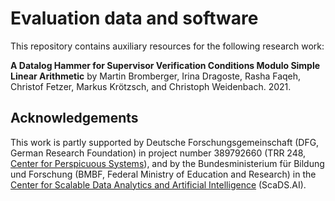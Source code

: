 # Evaluation data and software

This repository contains auxiliary resources for the following research work:

**A Datalog Hammer for Supervisor Verification Conditions Modulo Simple Linear Arithmetic**
by Martin Bromberger, Irina Dragoste, Rasha Faqeh, Christof Fetzer, Markus Krötzsch, and Christoph Weidenbach. 2021.


## Acknowledgements

This work is partly supported by Deutsche Forschungsgemeinschaft (DFG, German Research Foundation)
in project number 389792660 (TRR 248, [Center for Perspicuous Systems](https://www.perspicuous-computing.science/)), and by the Bundesministerium für Bildung und Forschung (BMBF, Federal Ministry of Education and Research) in the [Center for Scalable Data Analytics and Artificial Intelligence](https://www.scads.de) (ScaDS.AI).
